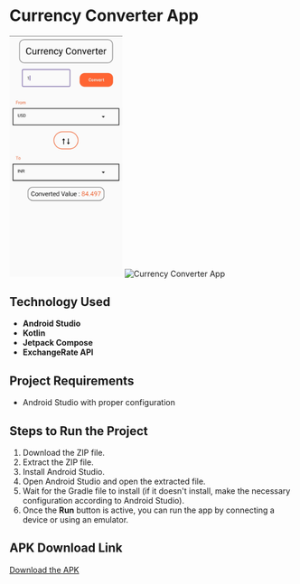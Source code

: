 # Currency Converter App

<p>
<img src="assets/img.jpg" alt="Currency Converter App" width="200">
<img src="assets/vid.gif" alt="Currency Converter App" width="200">
</p>

## Technology Used
- **Android Studio**
- **Kotlin**
- **Jetpack Compose**
- **ExchangeRate API**

## Project Requirements
- Android Studio with proper configuration

## Steps to Run the Project
1. Download the ZIP file.
2. Extract the ZIP file.
3. Install Android Studio.
4. Open Android Studio and open the extracted file.
5. Wait for the Gradle file to install (if it doesn't install, make the necessary configuration according to Android Studio).
6. Once the **Run** button is active, you can run the app by connecting a device or using an emulator.

## APK Download Link
[Download the APK](https://drive.google.com/file/d/1G0EBw_Z-xXV180yp5CeEkei9JB-jL8Ap/view?usp=drive_link)
